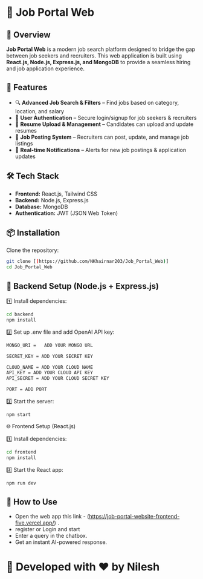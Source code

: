 # 🏢 Job Portal Web

## 📌 Overview  
**Job Portal Web** is a modern job search platform designed to bridge the gap between job seekers and recruiters. This web application is built using **React.js, Node.js, Express.js, and MongoDB** to provide a seamless hiring and job application experience.

## 🚀 Features  
- 🔍 **Advanced Job Search & Filters** – Find jobs based on category, location, and salary  
- 🔐 **User Authentication** – Secure login/signup for job seekers & recruiters  
- 📄 **Resume Upload & Management** – Candidates can upload and update resumes  
- 💼 **Job Posting System** – Recruiters can post, update, and manage job listings  
- 🔔 **Real-time Notifications** – Alerts for new job postings & application updates  

## 🛠️ Tech Stack  
- **Frontend:** React.js, Tailwind CSS  
- **Backend:** Node.js, Express.js  
- **Database:** MongoDB  
- **Authentication:** JWT (JSON Web Token) 

## 📦 Installation  
Clone the repository:  
```sh
git clone [(https://github.com/NKhairnar203/Job_Portal_Web)]
cd Job_Portal_Web
```
## 🔧 Backend Setup (Node.js + Express.js)
1️⃣ Install dependencies:

```sh
cd backend
npm install
```
2️⃣ Set up .env file and add OpenAI API key:
```sh
MONGO_URI =   ADD YOUR MONGO URL

SECRET_KEY = ADD YOUR SECRET KEY

CLOUD_NAME = ADD YOUR CLOUD NAME
API_KEY = ADD YOUR CLOUD API KEY
API_SECRET = ADD YOUR CLOUD SECRET KEY

PORT = ADD PORT
```
3️⃣ Start the server:
```sh
npm start
```


🌐 Frontend Setup (React.js)

1️⃣ Install dependencies:
```sh
cd frontend
npm install
```

2️⃣ Start the React app:
```sh
npm run dev
```




## 🎯 How to Use
 - Open the web app this link - (https://job-portal-website-frontend-five.vercel.app/)  .
 - register or Login and start
 - Enter a query in the chatbox.
 - Get an instant AI-powered response.

# 🚀 Developed with ❤️ by Nilesh
